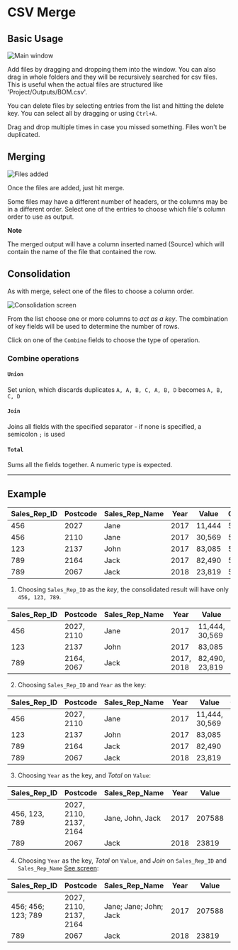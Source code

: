 
# CSV Merge

Basic Usage
-----------

![Main window](https://user-images.githubusercontent.com/2375486/65368444-a97ba500-dc5e-11e9-96a0-40143940efe2.png)

Add files by dragging and dropping them into the window.
You can also drag in whole folders and they will be recursively searched for csv files. This is useful when the actual files are structured like 'Project/Outputs/BOM.csv'.

You can delete files by selecting entries from the list and hitting the delete key. You can select all by dragging or using `Ctrl+A`. 

Drag and drop multiple times in case you missed something. Files won't be duplicated.

Merging
-------

![Files added](https://user-images.githubusercontent.com/2375486/65368762-e5186e00-dc62-11e9-8fab-311041e63074.png)

Once the files are added, just hit merge. 

Some files may have a different number of headers, or the columns may be in a different order. Select one of the entries to choose which file's column order to use as output.

**Note**

The merged output will have a column inserted named (Source) which will contain the name of the file that contained the row.


Consolidation
--------------

As with merge, select one of the files to choose a column order.

![Consolidation screen](https://user-images.githubusercontent.com/2375486/65369354-86a2be00-dc69-11e9-9bbf-6da6978e219f.png)

From the list choose one or more columns to *act as a key*.
The combination of key fields will be used to determine the number of rows.

Click on one of the `Combine` fields to choose the type of operation.

### Combine operations

#### `Union` 
Set union, which discards duplicates
`A, A, B, C, A, B, D` becomes `A, B, C, D`

#### `Join` 
Joins all fields with the specified separator - if none is specified, a semicolon `;` is used

#### `Total` 
Sums all the fields together. A numeric type is expected. 

--------------------------------------------------------------------------

Example
-------


| Sales_Rep_ID | Postcode | Sales_Rep_Name | Year | Value   | Commission |
| ------------ | -------- | -------------- | ---- | ------- | ---------- |
| 456          | 2027     | Jane           | 2017 | 11,444  | 5%         |
| 456          | 2110     | Jane           | 2017 | 30,569  | 5%         |
| 123          | 2137     | John           | 2017 | 83,085  | 5%         |
| 789          | 2164     | Jack           | 2017 | 82,490  | 5%         |
| 789          | 2067     | Jack           | 2018 | 23,819  | 5%         |


1. Choosing `Sales_Rep_ID` as the *key*, the consolidated result will have only `456, 123, 789`.

| Sales_Rep_ID | Postcode   | Sales_Rep_Name | Year       | Value          | Commission |
| ------------ | ---------- | -------------- | ---------- | -------------- | ---------- |
| 456          | 2027, 2110 | Jane           | 2017       | 11,444, 30,569 | 5%         |
| 123          | 2137       | John           | 2017       | 83,085         | 5%         |
| 789          | 2164, 2067 | Jack           | 2017, 2018 | 82,490, 23,819 | 5%         |

2. Choosing `Sales_Rep_ID` and `Year` as the key:

| Sales_Rep_ID | Postcode   | Sales_Rep_Name | Year | Value          | Commission |
| ------------ | ---------- | -------------- | ---- | -------------- | ---------- |
| 456          | 2027, 2110 | Jane           | 2017 | 11,444, 30,569 | 5%         |
| 123          | 2137       | John           | 2017 | 83,085         | 5%         |
| 789          | 2164       | Jack           | 2017 | 82,490         | 5%         |
| 789          | 2067       | Jack           | 2018 | 23,819         | 5%         |

3. Choosing `Year` as the key, and *Total* on `Value`:

| Sales_Rep_ID  | Postcode               | Sales_Rep_Name   | Year | Value  | Commission |
| ------------- | ---------------------- | ---------------- | ---- | ------ | ---------- |
| 456, 123, 789 | 2027, 2110, 2137, 2164 | Jane, John, Jack | 2017 | 207588 | 5%         |
| 789           | 2067                   | Jack             | 2018 | 23819  | 5%         |

4. Choosing `Year` as the key, *Total* on `Value`, and *Join* on `Sales_Rep_ID` and `Sales_Rep_Name`  [See screen](https://user-images.githubusercontent.com/2375486/65372156-e14c1200-dc89-11e9-85fd-2a08fa7d3807.png):


|Sales_Rep_ID       | Postcode               | Sales_Rep_Name         | Year | Value  | Commission |
|------------------ | ---------------------- | ---------------------- | ---- | ------ | ---------- |
|456; 456; 123; 789 | 2027, 2110, 2137, 2164 | Jane; Jane; John; Jack | 2017 | 207588 | 5%         |
|789                | 2067                   | Jack                   | 2018 | 23819  | 5%         |


